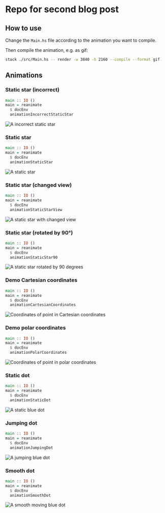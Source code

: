 # Repo for second blog post

## How to use

Change the `Main.hs` file according to the animation you want to compile.

Then compile the animation, e.g. as gif:

```bash
stack ./src/Main.hs -- render -w 3840 -h 2160 --compile --format gif
```

## Animations

### Static star (incorrect)

```haskell
main :: IO ()
main = reanimate
  $ docEnv
  animationIncorrectStaticStar
```

![A incorrect static star](./images/incorrect.gif)

### Static star

```haskell
main :: IO ()
main = reanimate
  $ docEnv
  animationStaticStar
```

![A static star](./images/staticStar.gif)

### Static star (changed view)

```haskell
main :: IO ()
main = reanimate
  $ docEnv
  animationStaticStarView
```

![A static star with changed view](./images/staticStarView.gif)

### Static star (rotated by 90°)

```haskell
main :: IO ()
main = reanimate
  $ docEnv
  animationStaticStar90
```

![A static star rotated by 90 degrees](./images/staticStar90.gif)

### Demo Cartesian coordinates

```haskell
main :: IO ()
main = reanimate
  $ docEnv
  animationCartesianCoordinates
```

![Coordinates of point in Cartesian coordinates](./images/PointCartesian.gif)


### Demo polar coordinates

```haskell
main :: IO ()
main = reanimate
  $ docEnv
  animationPolarCoordinates
```

![Coordinates of point in polar coordinates](./images/PointPolar.gif)


### Static dot

```haskell
main :: IO ()
main = reanimate
  $ docEnv
  animationStaticDot
```

![A static blue dot](./images/staticDot.gif)

### Jumping dot

```haskell
main :: IO ()
main = reanimate
  $ docEnv
  animationJumpingDot
```

![A jumping blue dot](./images/jumpingDot.gif)


### Smooth dot

```haskell
main :: IO ()
main = reanimate
  $ docEnv
  animationSmoothDot
```

![A smooth moving blue dot](./images/smoothDot.gif)
